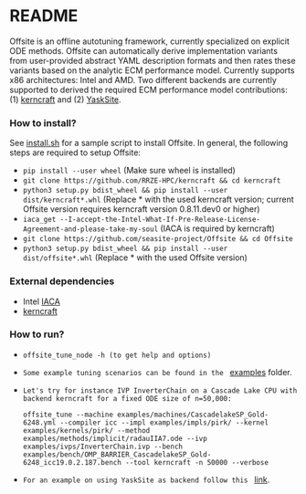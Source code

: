 # README

Offsite is an offline autotuning framework, currently specialized on explicit ODE methods. Offsite can automatically derive implementation variants from user-provided abstract YAML description formats and then rates these variants based on the analytic ECM performance model. Currently supports x86 architectures: Intel and AMD. Two different backends are currently supported to derived the required ECM performance model contributions: (1) [kerncraft](https://github.com/RRZE-HPC/kerncraft) and (2) [YaskSite](https://github.com/seasite-project/YaskSite).


### How to install? ###

See [install.sh](https://github.com/seasite-project/Offsite/blob/master/install.sh) for a sample script to install Offsite. In general, the following steps are required to setup Offsite:

* `pip install --user wheel` (Make sure wheel is installed)
* `git clone https://github.com/RRZE-HPC/kerncraft && cd kerncraft` 
* `python3 setup.py bdist_wheel && pip install --user dist/kerncraft*.whl` (Replace * with the used kerncraft version; current Offsite version requires kerncraft version 0.8.11.dev0 or higher)
* `iaca_get --I-accept-the-Intel-What-If-Pre-Release-License-Agreement-and-please-take-my-soul` (IACA is required by kerncraft)
* `git clone https://github.com/seasite-project/Offsite && cd Offsite`
* `python3 setup.py bdist_wheel && pip install --user dist/offsite*.whl` (Replace * with the used Offsite version)


### External dependencies ###

* Intel [IACA](https://software.intel.com/en-us/articles/intel-architecture-code-analyzer)
* [kerncraft](https://github.com/RRZE-HPC/kerncraft)


### How to run? ###

* `offsite_tune_node -h (to get help and options)`
* `Some example tuning scenarios can be found in the ` [examples](https://github.com/seasite-project/Offsite/tree/master/examples) folder.
* `Let's try for instance IVP InverterChain on a Cascade Lake CPU with backend kerncraft for a fixed ODE size of n=50,000:`
	
	`offsite_tune --machine examples/machines/CascadelakeSP_Gold-6248.yml --compiler icc --impl examples/impls/pirk/ --kernel examples/kernels/pirk/ --method examples/methods/implicit/radauIIA7.ode --ivp examples/ivps/InverterChain.ivp --bench examples/bench/OMP_BARRIER_CascadelakeSP_Gold-6248_icc19.0.2.187.bench --tool kerncraft -n 50000 --verbose`
* `For an example on using YaskSite as backend follow this ` [link](https://github.com/seasite-project/SC20_YASKSITE_AD/blob/master/README.md).
